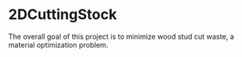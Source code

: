 # 2DCuttingStock
The overall goal of this project is to minimize wood stud cut waste, a material optimization problem.
